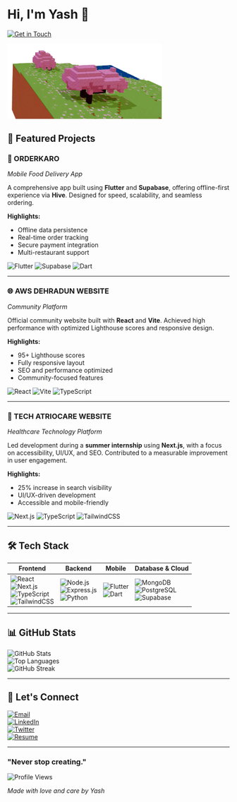 # **Hi, I'm Yash** 👋

[![Get in Touch](https://img.shields.io/badge/Get%20In%20Touch-E74C3C?style=for-the-badge&logo=gmail&logoColor=white)](https://yashdagar.me/contact)

<img src="home_bg.webp" alt="3D Scene" width="350" />

## **🚀 Featured Projects**

### **🍔 ORDERKARO**  
*Mobile Food Delivery App*

A comprehensive app built using **Flutter** and **Supabase**, offering offline-first experience via **Hive**. Designed for speed, scalability, and seamless ordering.

**Highlights:**
- Offline data persistence  
- Real-time order tracking  
- Secure payment integration  
- Multi-restaurant support  

![Flutter](https://img.shields.io/badge/Flutter-02569B?style=for-the-badge&logo=flutter&logoColor=white)
![Supabase](https://img.shields.io/badge/Supabase-3ECF8E?style=for-the-badge&logo=supabase&logoColor=white)
![Dart](https://img.shields.io/badge/Dart-0175C2?style=for-the-badge&logo=dart&logoColor=white)

---

### **🌐 AWS DEHRADUN WEBSITE**  
*Community Platform*

Official community website built with **React** and **Vite**. Achieved high performance with optimized Lighthouse scores and responsive design.

**Highlights:**
- 95+ Lighthouse scores  
- Fully responsive layout  
- SEO and performance optimized  
- Community-focused features  

![React](https://img.shields.io/badge/React-61DAFB?style=for-the-badge&logo=react&logoColor=black)
![Vite](https://img.shields.io/badge/Vite-646CFF?style=for-the-badge&logo=vite&logoColor=white)
![TypeScript](https://img.shields.io/badge/TypeScript-3178C6?style=for-the-badge&logo=typescript&logoColor=white)

---

### **🏥 TECH ATRIOCARE WEBSITE**  
*Healthcare Technology Platform*

Led development during a **summer internship** using **Next.js**, with a focus on accessibility, UI/UX, and SEO. Contributed to a measurable improvement in user engagement.

**Highlights:**
- 25% increase in search visibility  
- UI/UX-driven development  
- Accessible and mobile-friendly  

![Next.js](https://img.shields.io/badge/Next.js-000000?style=for-the-badge&logo=nextdotjs&logoColor=white)
![TypeScript](https://img.shields.io/badge/TypeScript-3178C6?style=for-the-badge&logo=typescript&logoColor=white)
![TailwindCSS](https://img.shields.io/badge/Tailwind_CSS-06B6D4?style=for-the-badge&logo=tailwind-css&logoColor=white)

---

## **🛠️ Tech Stack**

| **Frontend** | **Backend** | **Mobile** | **Database & Cloud** |
|--------------|-------------|------------|------------------------|
| ![React](https://img.shields.io/badge/React-61DAFB?style=for-the-badge&logo=react&logoColor=black) <br> ![Next.js](https://img.shields.io/badge/Next.js-000000?style=for-the-badge&logo=nextdotjs&logoColor=white) <br> ![TypeScript](https://img.shields.io/badge/TypeScript-3178C6?style=for-the-badge&logo=typescript&logoColor=white) <br> ![TailwindCSS](https://img.shields.io/badge/Tailwind_CSS-06B6D4?style=for-the-badge&logo=tailwind-css&logoColor=white) | ![Node.js](https://img.shields.io/badge/Node.js-339933?style=for-the-badge&logo=node.js&logoColor=white) <br> ![Express.js](https://img.shields.io/badge/Express.js-000000?style=for-the-badge&logo=express&logoColor=white) <br> ![Python](https://img.shields.io/badge/Python-3776AB?style=for-the-badge&logo=python&logoColor=white) | ![Flutter](https://img.shields.io/badge/Flutter-02569B?style=for-the-badge&logo=flutter&logoColor=white) <br> ![Dart](https://img.shields.io/badge/Dart-0175C2?style=for-the-badge&logo=dart&logoColor=white) | ![MongoDB](https://img.shields.io/badge/MongoDB-47A248?style=for-the-badge&logo=mongodb&logoColor=white) <br> ![PostgreSQL](https://img.shields.io/badge/PostgreSQL-4169E1?style=for-the-badge&logo=postgresql&logoColor=white) <br> ![Supabase](https://img.shields.io/badge/Supabase-3ECF8E?style=for-the-badge&logo=supabase&logoColor=white) |

---

## **📊 GitHub Stats**

![GitHub Stats](https://github-readme-stats.vercel.app/api?username=yashdagar&show_icons=true&theme=default&include_all_commits=true&count_private=true)  
![Top Languages](https://github-readme-stats.vercel.app/api/top-langs/?username=yashdagar&layout=compact&langs_count=8&theme=default)  
![GitHub Streak](https://github-readme-streak-stats.herokuapp.com/?user=yashdagar&theme=default)

---

## **🤝 Let's Connect**

[![Email](https://img.shields.io/badge/Email-EA4335?style=for-the-badge&logo=gmail&logoColor=white)](mailto:yashdagar4557@gmail.com)  
[![LinkedIn](https://img.shields.io/badge/LinkedIn-0A66C2?style=for-the-badge&logo=linkedin&logoColor=white)](https://linkedin.com/in/yoursyash)  
[![Twitter](https://img.shields.io/badge/Twitter-1DA1F2?style=for-the-badge&logo=twitter&logoColor=white)](https://x.com/fullstackyash)  
[![Resume](https://img.shields.io/badge/Resume-FF5722?style=for-the-badge&logo=adobe-acrobat-reader&logoColor=white)](#)

---

### **"Never stop creating."**

![Profile Views](https://komarev.com/ghpvc/?username=yashdagar&label=Profile%20Views&color=E74C3C&style=for-the-badge)

*Made with love and care by Yash*
